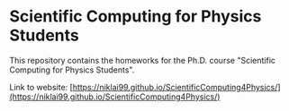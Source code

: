 # Scientific Computing for Physics Students

This repository contains the homeworks for the Ph.D. course "Scientific Computing for Physics Students".

Link to website: [https://niklai99.github.io/ScientificComputing4Physics/](https://niklai99.github.io/ScientificComputing4Physics/)